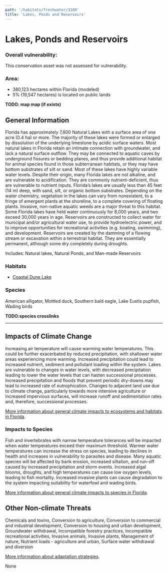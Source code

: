 ```yaml
---
path: '/habitats/freshwater/3100'
title: 'Lakes, Ponds and Reservoirs'
---
```


# Lakes, Ponds and Reservoirs

<div id="TopSection">



<div>

### Overall vulnerability:

This conservation asset was not assessed for vulnerability.

### Area:

-   380,123 hectares within Florida (modeled)
-   5% (19,547 hectares) is located on public lands

</div>
</div>

**TODO: map map (if exists)**

## General Information

Florida has approximately 7,800 Natural Lakes with a surface area of one acre (0.4 ha) or more. The majority of these lakes were formed or enlarged by dissolution of the underlying limestone by acidic surface waters. Most natural lakes in Florida retain an intimate connection with groundwater, and lack a natural surface outflow. They may be connected to aquatic caves by underground fissures or bedding planes, and thus provide additional habitat for animal species found in those subterranean habitats, or they may have bottom substrates of silt or sand. Most of these lakes have highly variable water levels. Despite their origin, many Florida lakes are not alkaline, and are vulnerable to acidification. They are commonly nutrient-deficient, thus are vulnerable to nutrient inputs.  Florida’s lakes are usually less than 45 feet (14 m) deep, with sand, silt, or organic bottom substrates. Depending on the water chemistry, vegetation in the lakes can vary from nonexistent, to a fringe of emergent plants at the shoreline, to a complete covering of floating plants.  Invasive, non-native aquatic weeds are a major threat to this habitat. Some Florida lakes have held water continuously for 8,000 years, and two exceed 30,000 years in age.  Reservoirs are constructed to collect water for municipal and/or agricultural water use, to provide hydroelectric power, and to improve opportunities for recreational activities (e.g. boating, swimming), and development. Reservoirs are created by the damming of a flowing stream or excavation within a terrestrial habitat. They are essentially permanent, although some dry completely during droughts.

Includes: Natural lakes, Natural Ponds, and Man-made Reservoirs

### Habitats

- [Coastal Dune Lake](/habitats/freshwater/3112)



### Species

American alligator, Mottled duck, Southern bald eagle, Lake Eustis pupfish,  Wading birds

**TODO:species crosslinks**

<hr />

## Impacts of Climate Change

Increasing air temperature will cause warming water temperatures.  This could be further exacerbated by reduced precipitation, with shallower water areas experiencing more warming.  Increased precipitation could lead to increased nutrient, sediment and pollutant loading within the system. Lakes are vulnerable to changes in water levels, with decreased precipitation leading to lower the water levels that can hasten successional processes.  Increased precipitation and floods that prevent periodic dry-downs may lead to increased rate of eutrophication. Changes to adjacent land use due to climate change, particularly towards more intensive agriculture or increased impervious surfaces, will increase runoff and sedimentation rates and, therefore, successional processes.



[More information about general climate impacts to ecosystems and habitats in Florida](/impacts/habitats).

### Impacts to Species

Fish and invertebrates with narrow temperature tolerances will be impacted when water temperatures exceed their maximum threshold.  Warmer water temperatures can increase the stress on species, leading to declines in health and increases in vulnerability to parasites and disease. Many aquatic species will be affected by bank erosion, increased siltation, and run-off caused by increased precipitation and storm events.  Increased algal blooms, droughts, and high temperatures can cause low oxygen levels, leading to fish mortality.  Increased invasive plants can cause degradation to the system impacting suitability for waterfowl and wading birds.

[More information about general climate impacts to species in Florida](/impacts/species).

## Other Non-climate Threats

Chemicals and toxins, Conversion to agriculture, Conversion to commercial and industrial development, Conversion to housing and urban development, Groundwater withdrawal, Incompatible forestry practices, Incompatible recreational activities, Invasive animals, Invasive plants, Management of nature, Nutrient loads - agriculture and urban, Surface water withdrawal and diversion

[More information about adaptation strategies](/strategies).

None
